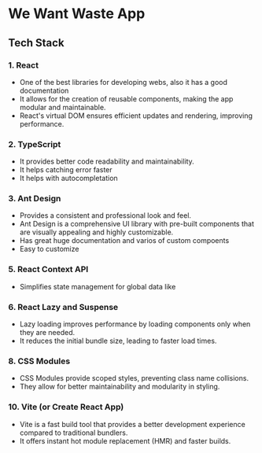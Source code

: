 # We Want Waste App

## Tech Stack

### 1. **React**

- One of the best libraries for developing webs, also it has a good documentation
- It allows for the creation of reusable components, making the app modular and maintainable.
- React's virtual DOM ensures efficient updates and rendering, improving performance.

### 2. **TypeScript**

- It provides better code readability and maintainability.
- It helps catching error faster
- It helps with autocompletation

### 3. **Ant Design**

- Provides a consistent and professional look and feel.
- Ant Design is a comprehensive UI library with pre-built components that are visually appealing and highly customizable.
- Has great huge documentation and varios of custom compoents
- Easy to customize

### 5. **React Context API**

- Simplifies state management for global data like

### 6. **React Lazy and Suspense**

- Lazy loading improves performance by loading components only when they are needed.
- It reduces the initial bundle size, leading to faster load times.

### 8. **CSS Modules**

- CSS Modules provide scoped styles, preventing class name collisions.
- They allow for better maintainability and modularity in styling.

### 10. **Vite (or Create React App)**

- Vite is a fast build tool that provides a better development experience compared to traditional bundlers.
- It offers instant hot module replacement (HMR) and faster builds.
